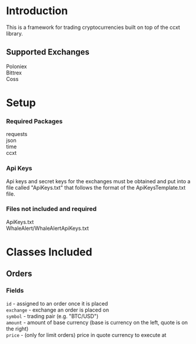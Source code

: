 # Introduction
This is a framework for trading cryptocurrencies built on top of the ccxt library.

## Supported Exchanges
Poloniex  
Bittrex  
Coss  

# Setup
### Required Packages
requests  
json  
time  
ccxt  

### Api Keys
Api keys and secret keys for the exchanges must be obtained and put into a file called "ApiKeys.txt" that follows the format of the ApiKeysTemplate.txt file.

### Files not included and required
ApiKeys.txt  
WhaleAlert/WhaleAlertApiKeys.txt  

# Classes Included
## Orders
### Fields
`id` - assigned to an order once it is placed  
`exchange` - exchange an order is placed on  
`symbol` - trading pair (e.g. "BTC/USD")  
`amount` - amount of base currency (base is currency on the left, quote is on the right)  
`price` - (only for limit orders) price in quote currency to execute at  